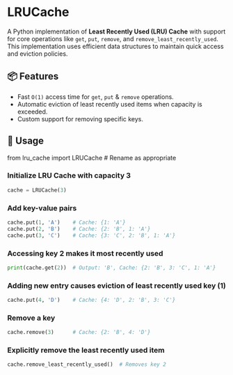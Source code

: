 # LRUCache

A Python implementation of **Least Recently Used (LRU) Cache** with support for core operations like `get`, `put`, `remove`, and `remove_least_recently_used`. This implementation uses efficient data structures to maintain quick access and eviction policies.

## 📦 Features

- Fast `O(1)` access time for `get`, `put` & `remove` operations.
- Automatic eviction of least recently used items when capacity is exceeded.
- Custom support for removing specific keys.

## 🚀 Usage

from lru_cache import LRUCache  # Rename as appropriate

### Initialize LRU Cache with capacity 3
```python
cache = LRUCache(3)
```
### Add key-value pairs
```python
cache.put(1, 'A')    # Cache: {1: 'A'}
cache.put(2, 'B')    # Cache: {2: 'B', 1: 'A'}
cache.put(3, 'C')    # Cache: {3: 'C', 2: 'B', 1: 'A'}
```

### Accessing key 2 makes it most recently used
```python
print(cache.get(2))  # Output: 'B', Cache: {2: 'B', 3: 'C', 1: 'A'}
```

### Adding new entry causes eviction of least recently used key (1)
```python
cache.put(4, 'D')    # Cache: {4: 'D', 2: 'B', 3: 'C'}
```

### Remove a key
```python
cache.remove(3)      # Cache: {2: 'B', 4: 'D'}
```

### Explicitly remove the least recently used item
```python
cache.remove_least_recently_used()  # Removes key 2
```


